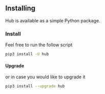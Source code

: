 ## Installing 
Hub is available as a simple Python package.

### Install
Feel free to run the follow script
```bash
pip3 install -U hub
```

#### Upgrade
or in case you would like to upgrade it
```bash
pip3 install --upgrade hub
```
